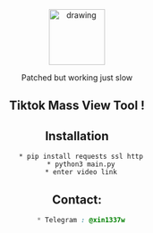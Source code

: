 <center><img style="" src="https://icones.pro/wp-content/uploads/2021/03/logo-icone-tiktok-simbolo.png" alt="drawing" width="100"/>
<center/>

 Patched but working just slow
 
## Tiktok Mass View Tool !
## Installation
```
  * pip install requests ssl http
  * python3 main.py
  * enter video link
```

##  Contact:
```css
  * Telegram : @xin1337w
```
